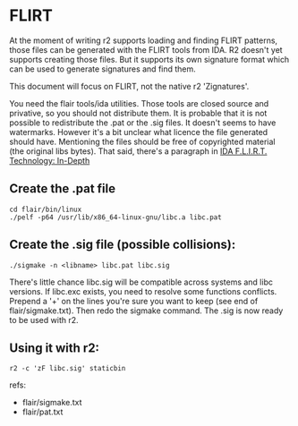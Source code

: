 FLIRT
=====

At the  moment of  writing r2  supports  loading  and finding  FLIRT
patterns, those files can be generated with the FLIRT tools from IDA.
R2 doesn't  yet supports creating  those files.  But it supports its
own signature format  which can be used  to generate signatures  and
find them.

This document will focus on FLIRT, not the native r2 'Zignatures'.

You need the flair tools/ida utilities. Those tools are closed source
and privative, so you should not distribute them. It is probable that
it is  not possible  to redistribute the  .pat or the .sig files.  It
doesn't  seems to  have watermarks.  However it's  a bit unclear  what
licence the file generated should have.  Mentioning the files should
be free of copyrighted material  (the original libs bytes). That said,
there's a paragraph in [IDA F.L.I.R.T. Technology: In-Depth](https://www.hex-rays.com/products/ida/tech/flirt/in_depth.shtml)


Create the .pat file
--------------------

	cd flair/bin/linux
	./pelf -p64 /usr/lib/x86_64-linux-gnu/libc.a libc.pat

Create the .sig file (possible collisions):
--------------------

	./sigmake -n <libname> libc.pat libc.sig

There's little chance libc.sig will  be compatible across systems and
libc versions. If libc.exc exists, you need to resolve some functions
conflicts.  Prepend a '+' on the lines  you're sure you  want to keep
(see end of flair/sigmake.txt).  Then redo the  sigmake command.  The
.sig is now ready to be used with r2.

Using it with r2:
-----------------

    r2 -c 'zF libc.sig' staticbin

refs:

* flair/sigmake.txt
* flair/pat.txt

